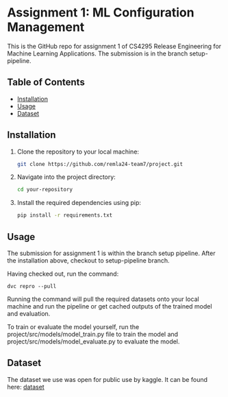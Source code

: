 # Assignment 1: ML Configuration Management

This is the GitHub repo for assignment 1 of CS4295 Release Engineering for Machine Learning Applications. The submission is in the branch setup-pipeline.

## Table of Contents

- [Installation](#installation)
- [Usage](#usage)
- [Dataset](#dataset)

## Installation

1. Clone the repository to your local machine:

    ```bash
    git clone https://github.com/remla24-team7/project.git
    ```

2. Navigate into the project directory:

    ```bash
    cd your-repository
    ```

3. Install the required dependencies using pip:

    ```bash
    pip install -r requirements.txt
    ```

## Usage

The submission for assignment 1 is within the branch setup pipeline. After the installation above, checkout to setup-pipeline branch.

Having checked out, run the command: 

    dvc repro --pull
    
Running the command will pull the required datasets onto your local machine and run the pipeline or get cached outputs of the trained model and evaluation. 

To train or evaluate the model yourself, run the project/src/models/model_train.py file to train the model and project/src/models/model_evaluate.py to evaluate the model.


## Dataset 

The dataset we use was open for public use by kaggle. It can be found here: [dataset](https://www.kaggle.com/datasets/aravindhannamalai/dl-dataset/download?datasetVersionNumber=1)

